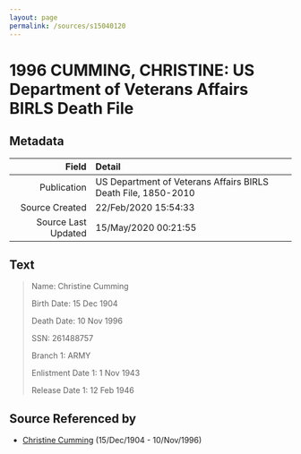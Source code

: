 ```yaml
---
layout: page
permalink: /sources/s15040120
---
```


# 1996 CUMMING, CHRISTINE: US Department of Veterans Affairs BIRLS Death File

## Metadata
Field | Detail
---:|:---
Publication | US Department of Veterans Affairs BIRLS Death File, 1850-2010
Source Created | 22/Feb/2020 15:54:33
Source Last Updated | 15/May/2020 00:21:55

## Text

> Name: Christine Cumming
>
> Birth Date: 15 Dec 1904
>
> Death Date: 10 Nov 1996
>
> SSN: 261488757
>
> Branch 1: ARMY
>
> Enlistment Date 1: 1 Nov 1943
>
> Release Date 1: 12 Feb 1946
>

## Source Referenced by

* [Christine Cumming](../people/@24328630@-christine-cumming-b1904-12-15-d1996-11-10.md) (15/Dec/1904 - 10/Nov/1996)
